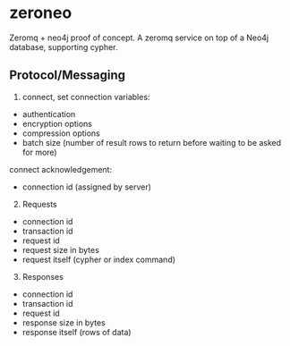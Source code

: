 zeroneo
=======
Zeromq + neo4j proof of concept. A zeromq service on top of a Neo4j database, supporting cypher.

## Protocol/Messaging

1. connect, set connection variables:

* authentication
* encryption options
* compression options
* batch size (number of result rows to return before waiting to be asked for more)

connect acknowledgement:

* connection id (assigned by server)

2. Requests

* connection id
* transaction id
* request id
* request size in bytes
* request itself (cypher or index command)

3. Responses

* connection id
* transaction id
* request id
* response size in bytes
* response itself (rows of data)